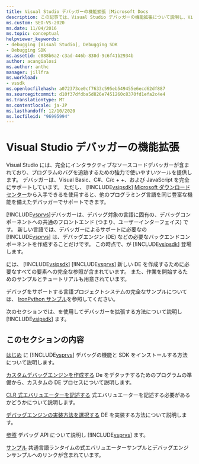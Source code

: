 ```yaml
---
title: Visual Studio デバッガーの機能拡張 |Microsoft Docs
description: この記事では、Visual Studio デバッガーの機能拡張について説明し、Visual Studio のデバッグに関する記事へのリンクを示します。
ms.custom: SEO-VS-2020
ms.date: 11/04/2016
ms.topic: conceptual
helpviewer_keywords:
- debugging [Visual Studio], Debugging SDK
- Debugging SDK
ms.assetid: c088b6a2-c3ad-446b-830d-9c6f41b2934b
author: acangialosi
ms.author: anthc
manager: jillfra
ms.workload:
- vssdk
ms.openlocfilehash: a072373ce0cf7633c595eb549455e6ecd62df887
ms.sourcegitcommit: d10f37dfdba5d826e7451260c8370fd1efa2c4e4
ms.translationtype: MT
ms.contentlocale: ja-JP
ms.lasthandoff: 12/10/2020
ms.locfileid: "96995994"
---
```

# <a name="visual-studio-debugger-extensibility"></a>Visual Studio デバッガーの機能拡張
Visual Studio には、完全にインタラクティブなソースコードデバッガーが含まれており、プログラムのバグを追跡するための強力で使いやすいツールを提供します。 デバッガーは、Visual Basic、C#、C/c + +、および JavaScript を完全にサポートしています。 ただし、 [!INCLUDE[vsipsdk](../../extensibility/includes/vsipsdk_md.md)] [Microsoft ダウンロードセンター](https://www.microsoft.com/download/details.aspx?id=21835)から入手できるを使用すると、他のプログラミング言語を同じ豊富な機能を備えたデバッガーでサポートできます。

 [!INCLUDE[vsprvs](../../code-quality/includes/vsprvs_md.md)]デバッガーは、デバッグ対象の言語に固有の、デバッグコンポーネントへの共通のフロントエンド (つまり、ユーザーインターフェイス) です。 新しい言語では、デバッガーによるサポートに必要なの [!INCLUDE[vsprvs](../../code-quality/includes/vsprvs_md.md)] は、デバッグエンジン (DE) などの必要なバックエンドコンポーネントを作成することだけです。 この時点で、が [!INCLUDE[vsipsdk](../../extensibility/includes/vsipsdk_md.md)] 登場します。

 には、 [!INCLUDE[vsipsdk](../../extensibility/includes/vsipsdk_md.md)] [!INCLUDE[vsprvs](../../code-quality/includes/vsprvs_md.md)] 新しい DE を作成するために必要なすべての要素への完全な参照が含まれています。 また、作業を開始するためのサンプルとチュートリアルも用意されています。

 デバッグをサポートする言語プロジェクトシステムの完全なサンプルについては、 [IronPython サンプル](https://www.microsoft.com/download/details.aspx?id=55984)を参照してください。

 次のセクションでは、を使用してデバッガーを拡張する方法について説明し [!INCLUDE[vsipsdk](../../extensibility/includes/vsipsdk_md.md)] ます。

## <a name="in-this-section"></a>このセクションの内容
 [はじめ](../../extensibility/debugger/getting-started-with-debugger-extensibility.md) に [!INCLUDE[vsprvs](../../code-quality/includes/vsprvs_md.md)] デバッグの機能と SDK をインストールする方法について説明します。

 [カスタムデバッグエンジンを作成する](../../extensibility/debugger/creating-a-custom-debug-engine.md) De をデタッチするためのプログラムの準備から、カスタムの DE プロセスについて説明します。

 [CLR 式エバリュエーターを記述する](../../extensibility/debugger/writing-a-common-language-runtime-expression-evaluator.md) 式エバリュエーターを記述する必要があるかどうかについて説明します。

 [デバッグエンジンの実装方法を選択する](../../extensibility/debugger/choosing-a-debug-engine-implementation-strategy.md) DE を実装する方法について説明します。

 [参照](../../extensibility/debugger/reference/reference-visual-studio-debugging-apis.md) デバッグ API について説明し [!INCLUDE[vsprvs](../../code-quality/includes/vsprvs_md.md)] ます。

 [サンプル](../../extensibility/debugger/visual-studio-debugging-samples.md) 共通言語ランタイムの式エバリュエーターサンプルとデバッグエンジンサンプルへのリンクが含まれています。
